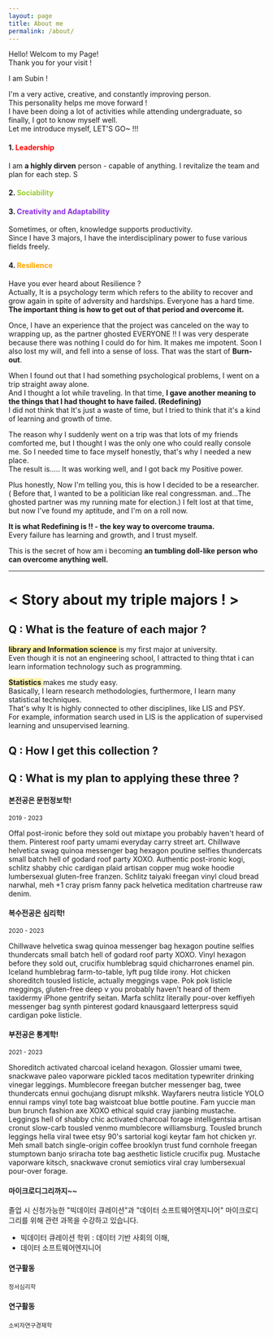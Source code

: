 ```yaml
---
layout: page
title: About me
permalink: /about/
---
```


Hello! Welcom to my Page!   
Thank you for your visit !  
     
I am Subin !  
     
    
I'm a very active, creative, and constantly improving person.  
This personality helps me move forward !  
I have been doing a lot of activities while attending undergraduate, so finally, I got to know myself well.      
Let me introduce myself, LET'S GO~ !!!       
           
          
       
#### 1. <span style="color:red"> Leadership </span> 
I am **a highly dirven** person - capable of anything. I revitalize the team and plan for each step.
S
#### 2. <span style="color:yellowgreen"> Sociability </span> 


#### 3. <span style="color:blueviolet"> Creativity and Adaptability</span> 
Sometimes, or often, knowledge supports productivity.  
Since I have 3 majors, I have the interdisciplinary power to fuse various fields freely. 


#### 4. <span style="color:orange"> Resilience</span> 
Have you ever heard about Resilience ?  
Actually, It is a psychology term which refers to the ability to recover and grow again in spite of adversity and hardships.
Everyone has a hard time. **The important thing is how to get out of that period and overcome it.**  

Once, I have an experience that the project was canceled on the way to wrapping up, as the partner ghosted EVERYONE !!
I was very desperate because there was nothing I could do for him. It makes me impotent.
Soon I also lost my will, and fell into a sense of loss. That was the start of **Burn-out**.   
  
When I found out that I had something psychological problems, I went on a trip straight away alone.  
And I thought a lot while traveling.
In that time, **I gave another meaning to the things that I had thought to have failed. (Redefining)**  
I did not think that It's just a waste of time, but I tried to think that it's a kind of learning and growth of time.

The reason why I suddenly went on a trip was that lots of my friends comforted me, but I thought I was the only one who could really console me.
So I needed time to face myself honestly, that's why I needed a new place.  
The result is..... It was working well, and I got back my Positive power.   

Plus honestly, Now I'm telling you, this is how I decided to be a researcher.  
( Before that, I wanted to be a politician like real congressman. and...The ghosted partner was my running mate for election.) 
I felt lost at that time, but now I've found my aptitude, and I'm on a roll now.  
  
**It is what Redefining is !! - the key way to overcome trauma.**  
Every failure has learning and growth, and I trust myself. 
  
This is the secret of how am i becoming **an tumbling doll-like person who can overcome anything well.**
  
  
***
    
# < Story about my triple majors ! >
   
## Q : What is the feature of each major ? 

<span style="background-color:#fff5b1"> **library and Information science** </span> is my first major at university.   
Even though it is not an engineering school, I attracted to thing thtat i can learn information technology such as programming.  



<span style="background-color:#fff5b1"> **Statistics** </span> makes me study easy.  
Basically, I learn research methodologies, furthermore, I learn many statistical techniques.  
That's why It is highly connected to other disciplines, like LIS and PSY.  
For example, information search used in LIS is the application of supervised learning and unsupervised learning.  








## Q : How I get this collection ? 


## Q : What is my plan to applying these three ? 

#### 본전공은 문헌정보학!
<small>2019 - 2023</small>

Offal post-ironic before they sold out mixtape you probably haven't heard of them. Pinterest roof party umami everyday carry street art. Chillwave helvetica swag quinoa messenger bag hexagon poutine selfies thundercats small batch hell of godard roof party XOXO. Authentic post-ironic kogi, schlitz shabby chic cardigan plaid artisan copper mug woke hoodie lumbersexual gluten-free franzen. Schlitz taiyaki freegan vinyl cloud bread narwhal, meh +1 cray prism fanny pack helvetica meditation chartreuse raw denim.

#### 복수전공은 심리학!
<small>2020 - 2023</small>

Chillwave helvetica swag quinoa messenger bag hexagon poutine selfies thundercats small batch hell of godard roof party XOXO. Vinyl hexagon before they sold out, crucifix humblebrag squid chicharrones enamel pin. Iceland humblebrag farm-to-table, lyft pug tilde irony.
Hot chicken shoreditch tousled listicle, actually meggings vape. Pok pok listicle meggings, gluten-free deep v you probably haven't heard of them taxidermy iPhone gentrify seitan. Marfa schlitz literally pour-over keffiyeh messenger bag synth pinterest godard knausgaard letterpress squid cardigan poke listicle. 

#### 부전공은 통계학!
<small>2021 - 2023</small>

Shoreditch activated charcoal iceland hexagon. Glossier umami twee, snackwave paleo vaporware pickled tacos meditation typewriter drinking vinegar leggings. Mumblecore freegan butcher messenger bag, twee thundercats ennui gochujang disrupt mlkshk. Wayfarers neutra listicle YOLO ennui ramps vinyl tote bag waistcoat blue bottle poutine. Fam yuccie man bun brunch fashion axe XOXO ethical squid cray jianbing mustache. Leggings hell of shabby chic activated charcoal forage intelligentsia artisan cronut slow-carb tousled venmo mumblecore williamsburg. Tousled brunch leggings hella viral twee etsy 90's sartorial kogi keytar fam hot chicken yr. Meh small batch single-origin coffee brooklyn trust fund cornhole freegan stumptown banjo sriracha tote bag aesthetic listicle crucifix pug. Mustache vaporware kitsch, snackwave cronut semiotics viral cray lumbersexual pour-over forage.

#### 마이크로디그리까지~~

졸업 시 신청가능한 "빅데이터 큐레이션"과 "데이터 소프트웨어엔지니어" 마이크로디그리를 위해 관련 과목을 수강하고 있습니다. 

- 빅데이터 큐레이션 학위 : 데이터 기반 사회의 이해, 
- 데이터 소프트웨어엔지니어

#### 연구활동
<small>정서심리학</small>


#### 연구활동
<small>소비자연구경제학</small>